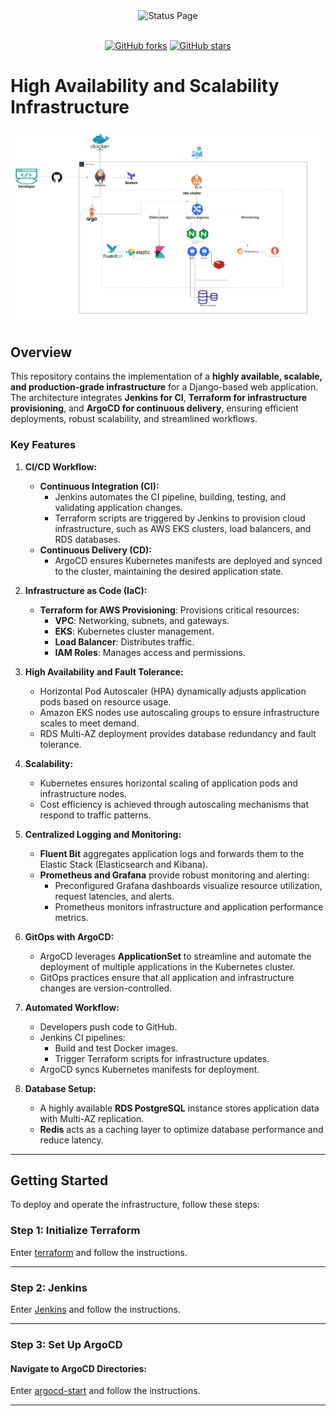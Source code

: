 <div align="center">
    <img alt="Status Page" src="https://cdn.herrtxbias.net/status-page/logo_gray/logo_small.png"></a>
</div>
<br />
<p align="center">
    <a href="https://github.com/Status-Page/Status-Page/network"><img alt="GitHub forks" src="https://img.shields.io/github/forks/Status-Page/Status-Page"></a>
    <a href="https://github.com/Status-Page/Status-Page/stargazers"><img alt="GitHub stars" src="https://img.shields.io/github/stars/Status-Page/Status-Page"></a>
</p>

# High Availability and Scalability Infrastructure

![Alt text](./Architecture%20-%20FlowChart/Application%20Architecture.png)

## Overview

This repository contains the implementation of a **highly available, scalable, and production-grade infrastructure** for a Django-based web application. The architecture integrates **Jenkins for CI**, **Terraform for infrastructure provisioning**, and **ArgoCD for continuous delivery**, ensuring efficient deployments, robust scalability, and streamlined workflows.

### Key Features

1. **CI/CD Workflow:**

   - **Continuous Integration (CI):**
     - Jenkins automates the CI pipeline, building, testing, and validating application changes.
     - Terraform scripts are triggered by Jenkins to provision cloud infrastructure, such as AWS EKS clusters, load balancers, and RDS databases.
   - **Continuous Delivery (CD):**
     - ArgoCD ensures Kubernetes manifests are deployed and synced to the cluster, maintaining the desired application state.

2. **Infrastructure as Code (IaC):**

   - **Terraform for AWS Provisioning**:
     Provisions critical resources:
     - **VPC**: Networking, subnets, and gateways.
     - **EKS**: Kubernetes cluster management.
     - **Load Balancer**: Distributes traffic.
     - **IAM Roles**: Manages access and permissions.

3. **High Availability and Fault Tolerance:**

   - Horizontal Pod Autoscaler (HPA) dynamically adjusts application pods based on resource usage.
   - Amazon EKS nodes use autoscaling groups to ensure infrastructure scales to meet demand.
   - RDS Multi-AZ deployment provides database redundancy and fault tolerance.

4. **Scalability:**

   - Kubernetes ensures horizontal scaling of application pods and infrastructure nodes.
   - Cost efficiency is achieved through autoscaling mechanisms that respond to traffic patterns.

5. **Centralized Logging and Monitoring:**

   - **Fluent Bit** aggregates application logs and forwards them to the Elastic Stack (Elasticsearch and Kibana).
   - **Prometheus and Grafana** provide robust monitoring and alerting:
     - Preconfigured Grafana dashboards visualize resource utilization, request latencies, and alerts.
     - Prometheus monitors infrastructure and application performance metrics.

6. **GitOps with ArgoCD:**

   - ArgoCD leverages **ApplicationSet** to streamline and automate the deployment of multiple applications in the Kubernetes cluster.
   - GitOps practices ensure that all application and infrastructure changes are version-controlled.

7. **Automated Workflow:**

   - Developers push code to GitHub.
   - Jenkins CI pipelines:
     - Build and test Docker images.
     - Trigger Terraform scripts for infrastructure updates.
   - ArgoCD syncs Kubernetes manifests for deployment.

8. **Database Setup:**
   - A highly available **RDS PostgreSQL** instance stores application data with Multi-AZ replication.
   - **Redis** acts as a caching layer to optimize database performance and reduce latency.

---

## Getting Started

To deploy and operate the infrastructure, follow these steps:

### Step 1: Initialize Terraform

Enter [terraform](Terraform) and follow the instructions.

---

### Step 2: Jenkins

Enter [Jenkins](Jenkins) and follow the instructions.

---

### Step 3: Set Up ArgoCD

#### Navigate to **ArgoCD Directories**:

Enter [argocd-start](argocd-start) and follow the instructions.

---

